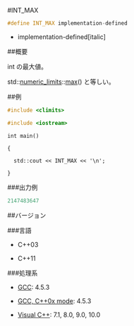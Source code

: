 #INT_MAX
```cpp
#define INT_MAX implementation-defined
```
* implementation-defined[italic]

##概要

int の最大値。

std::[numeric_limits](/reference/limits/numeric_limits.md)<int>::[max](/reference/limits/numeric_limits/max.md)() と等しい。


##例


```cpp
#include <climits>

#include <iostream>
```

`int main()`

`{`

`  std::cout << INT_MAX << '\n';`

`}`




###出力例

```cpp
2147483647
```

##バージョン


###言語


- C++03

- C++11

###処理系


- [GCC](/implementation#gcc.md): 4.5.3

- [GCC, C++0x mode](/implementation#gcc.md): 4.5.3

- [Visual C++](/implementation#visual_cpp.md): 7.1, 8.0, 9.0, 10.0

